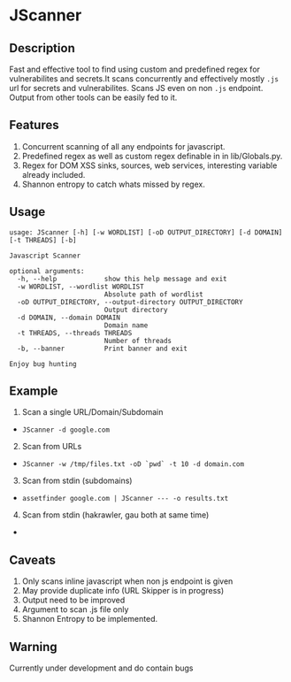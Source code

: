 # JScanner
## Description
Fast and effective tool to find using custom and predefined regex for vulnerabilites and secrets.It scans concurrently and effectively mostly `.js` url for secrets and vulnerabilites. Scans JS even on non `.js` endpoint. Output from other tools can be easily fed to it.

## Features
1. Concurrent scanning of all any endpoints for javascript.
2. Predefined regex as well as custom regex definable in in lib/Globals.py.
3. Regex for DOM XSS sinks, sources, web services, interesting variable already included.
4. Shannon entropy to catch whats missed by regex.

## Usage
```
usage: JScanner [-h] [-w WORDLIST] [-oD OUTPUT_DIRECTORY] [-d DOMAIN] [-t THREADS] [-b]

Javascript Scanner

optional arguments:
  -h, --help            show this help message and exit
  -w WORDLIST, --wordlist WORDLIST
                        Absolute path of wordlist
  -oD OUTPUT_DIRECTORY, --output-directory OUTPUT_DIRECTORY
                        Output directory
  -d DOMAIN, --domain DOMAIN
                        Domain name
  -t THREADS, --threads THREADS
                        Number of threads
  -b, --banner          Print banner and exit

Enjoy bug hunting
```

## Example
1. Scan a single URL/Domain/Subdomain  
* ```JScanner -d google.com```  
2. Scan from URLs
* ```JScanner -w /tmp/files.txt -oD `pwd` -t 10 -d domain.com```
3. Scan from stdin (subdomains)
* ```assetfinder google.com | JScanner --- -o results.txt```
4. Scan from stdin (hakrawler, gau both at same time)
* ```echo "uber.com" | tee >(hakrawler | JScanner --- -o hakrawler.txt -t 10) >(gau | JScanner --- -o gau.txt -t 10)

## Caveats
1. Only scans inline javascript when non js endpoint is given
2. May provide duplicate info (URL Skipper is in progress)
3. Output need to be improved
4. Argument to scan .js file only
5. Shannon Entropy to be implemented.

## Warning
Currently under development and do contain bugs

